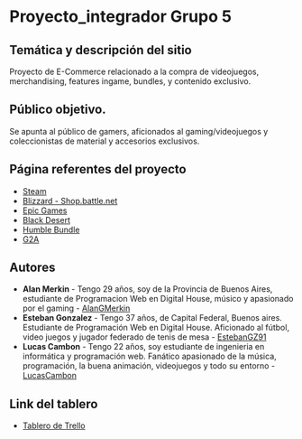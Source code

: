 # Proyecto_integrador Grupo 5 

## Temática y descripción del sitio

Proyecto de E-Commerce relacionado a la compra de videojuegos, merchandising, features ingame, bundles, y contenido exclusivo.

## Público objetivo.

Se apunta al público de gamers, aficionados al gaming/videojuegos y coleccionistas de material y accesorios exclusivos.

## Página referentes del proyecto

* [Steam](https://store.steampowered.com/) 
* [Blizzard - Shop.battle.net](https://us.shop.battle.net/en-us) 
* [Epic Games](https://www.epicgames.com/store/en-US/) 
* [Black Desert](https://payment.sea.playblackdesert.com/Pay/Package/) 
* [Humble Bundle](https://www.humblebundle.com/store?hmb_source=navbar)
* [G2A](https://www.g2a.com/)

## Autores

* **Alan Merkin** - Tengo 29 años, soy de la Provincia de Buenos Aires, estudiante de Programacion Web en Digital House, músico y apasionado por el gaming - [AlanGMerkin](https://github.com/AlanGMerkin)
* **Esteban Gonzalez** - Tengo 37 años, de Capital Federal, Buenos aires. Estudiante de Programación Web en Digital House. Aficionado al fútbol, video juegos y jugador federado de tenis de mesa - [EstebanGZ91](https://github.com/EstebanGZ91)
* **Lucas Cambon** - Tengo 22 años, soy estudiante de ingenieria en informática y programación web. Fanático apasionado de la música, programación, la buena animación, videojuegos y todo su entorno - [LucasCambon](https://github.com/LucasCambon)

## Link del tablero

* [Tablero de Trello](https://trello.com/b/9yGaanli/proyecto-integrador-grupo-5)


